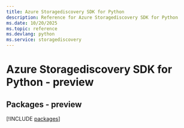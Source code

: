 ```yaml
---
title: Azure Storagediscovery SDK for Python
description: Reference for Azure Storagediscovery SDK for Python
ms.date: 10/20/2025
ms.topic: reference
ms.devlang: python
ms.service: storagediscovery
---
```

# Azure Storagediscovery SDK for Python - preview
## Packages - preview
[!INCLUDE [packages](storagediscovery-index.md)]